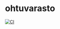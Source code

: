 # ohtuvarasto

[![CI](https://github.com/xcvbnmas/ohtuvarasto/actions/workflows/main.yml/badge.svg)](https://github.com/xcvbnmas/ohtuvarasto/actions/workflows/main.yml)
